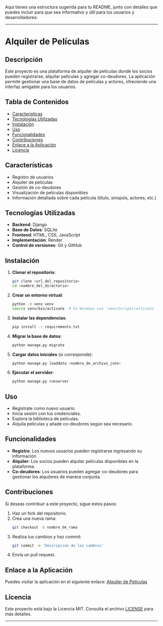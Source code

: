 Aquí tienes una estructura sugerida para tu README, junto con detalles que puedes incluir para que sea informativo y útil para los usuarios y desarrolladores:

---

# Alquiler de Películas

## Descripción

Este proyecto es una plataforma de alquiler de películas donde los socios pueden registrarse, alquilar películas y agregar co-deudores. La aplicación permite gestionar una base de datos de películas y actores, ofreciendo una interfaz amigable para los usuarios.

## Tabla de Contenidos

- [Características](#características)
- [Tecnologías Utilizadas](#tecnologías-utilizadas)
- [Instalación](#instalación)
- [Uso](#uso)
- [Funcionalidades](#funcionalidades)
- [Contribuciones](#contribuciones)
- [Enlace a la Aplicación](#enlace-a-la-aplicación)
- [Licencia](#licencia)

## Características

- Registro de usuarios
- Alquiler de películas
- Gestión de co-deudores
- Visualización de películas disponibles
- Información detallada sobre cada película (título, sinopsis, actores, etc.)

## Tecnologías Utilizadas

- **Backend**: Django
- **Base de Datos**: SQLite
- **Frontend**: HTML, CSS, JavaScript
- **Implementación**: Render
- **Control de versiones**: Git y GitHub

## Instalación

1. **Clonar el repositorio**:
   ```bash
   git clone <url_del_repositorio>
   cd <nombre_del_directorio>
   ```

2. **Crear un entorno virtual**:
   ```bash
   python -m venv venv
   source venv/bin/activate  # En Windows usa `venv\Scripts\activate`
   ```

3. **Instalar las dependencias**:
   ```bash
   pip install -r requirements.txt
   ```

4. **Migrar la base de datos**:
   ```bash
   python manage.py migrate
   ```

5. **Cargar datos iniciales** (si corresponde):
   ```bash
   python manage.py loaddata <nombre_de_archivo_json>
   ```

6. **Ejecutar el servidor**:
   ```bash
   python manage.py runserver
   ```

## Uso

- Regístrate como nuevo usuario.
- Inicia sesión con tus credenciales.
- Explora la biblioteca de películas.
- Alquila películas y añade co-deudores según sea necesario.

## Funcionalidades

- **Registro**: Los nuevos usuarios pueden registrarse ingresando su información.
- **Alquiler**: Los socios pueden alquilar películas disponibles en la plataforma.
- **Co-deudores**: Los usuarios pueden agregar co-deudores para gestionar los alquileres de manera conjunta.

## Contribuciones

Si deseas contribuir a este proyecto, sigue estos pasos:

1. Haz un fork del repositorio.
2. Crea una nueva rama:
   ```bash
   git checkout -b nombre_de_rama
   ```
3. Realiza tus cambios y haz commit:
   ```bash
   git commit -m 'Descripción de los cambios'
   ```
4. Envía un pull request.

## Enlace a la Aplicación

Puedes visitar la aplicación en el siguiente enlace: [Alquiler de Películas](https://movies-crud-iivw.onrender.com/movies/)

## Licencia

Este proyecto está bajo la Licencia MIT. Consulta el archivo [LICENSE](LICENSE) para más detalles.

---


